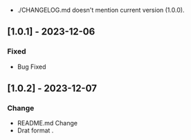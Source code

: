 * ./CHANGELOG.md doesn't mention current version (1.0.0).

## [1.0.1] - 2023-12-06

### Fixed

- Bug Fixed

## [1.0.2] - 2023-12-07

### Change

- README.md Change
- Drat format .
